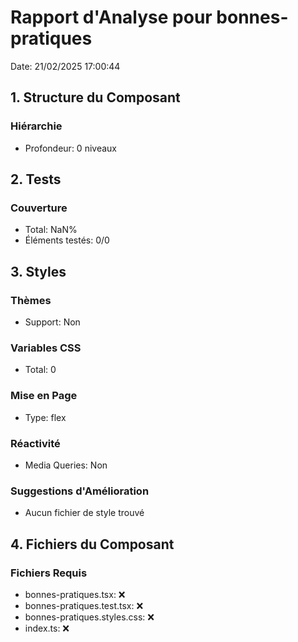 # Rapport d'Analyse pour bonnes-pratiques

Date: 21/02/2025 17:00:44

## 1. Structure du Composant

### Hiérarchie

- Profondeur: 0 niveaux

## 2. Tests

### Couverture

- Total: NaN%
- Éléments testés: 0/0

## 3. Styles

### Thèmes

- Support: Non

### Variables CSS

- Total: 0

### Mise en Page

- Type: flex

### Réactivité

- Media Queries: Non

### Suggestions d'Amélioration

- Aucun fichier de style trouvé

## 4. Fichiers du Composant

### Fichiers Requis

- bonnes-pratiques.tsx: ❌
- bonnes-pratiques.test.tsx: ❌
- bonnes-pratiques.styles.css: ❌
- index.ts: ❌
